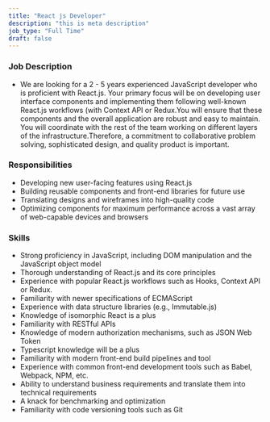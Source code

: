 ```yaml
---
title: "React js Developer"
description: "this is meta description"
job_type: "Full Time"
draft: false
---
```


### **Job Description**

- We are looking for a 2 - 5 years experienced JavaScript developer who is proficient with React.js. Your primary focus will be on developing user interface components and implementing them following well-known React.js workflows (with Context API or Redux.You will ensure that these components and the overall application are robust and easy to maintain. You will coordinate with the rest of the team working on different layers of the infrastructure.Therefore, a commitment to collaborative problem solving, sophisticated design, and quality product is important.

### **Responsibilities**

- Developing new user-facing features using React.js
- Building reusable components and front-end libraries for future use
- Translating designs and wireframes into high-quality code
- Optimizing components for maximum performance across a vast array of web-capable
  devices and browsers

### **Skills**

- Strong proficiency in JavaScript, including DOM manipulation and the JavaScript object model
- Thorough understanding of React.js and its core principles
- Experience with popular React.js workflows such as Hooks, Context API or Redux.
- Familiarity with newer specifications of ECMAScript
- Experience with data structure libraries (e.g., Immutable.js)
- Knowledge of isomorphic React is a plus
- Familiarity with RESTful APIs
- Knowledge of modern authorization mechanisms, such as JSON Web Token
- Typescript knowledge will be a plus
- Familiarity with modern front-end build pipelines and tool
- Experience with common front-end development tools such as Babel, Webpack, NPM, etc.
- Ability to understand business requirements and translate them into technical
  requirements
- A knack for benchmarking and optimization
- Familiarity with code versioning tools such as Git
